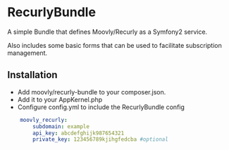 RecurlyBundle
=============

A simple Bundle that defines Moovly/Recurly as a Symfony2 service.

Also includes some basic forms that can be used to facilitate subscription management.

Installation
------------

- Add moovly/recurly-bundle to your composer.json.
- Add it to your AppKernel.php
- Configure config.yml to include the RecurlyBundle config

```yaml
    moovly_recurly:
        subdomain: example
        api_key: abcdefghijk987654321
        private_key: 123456789kjihgfedcba #optional
```




